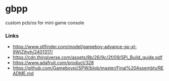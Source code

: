 # gbpp
custom pcb/os for mini game console

### Links
- https://www.stlfinder.com/model/gameboy-advance-sp-xl-9WjZjhvh/2401317/
- https://cdn.thingiverse.com/assets/8b/26/9c/2f/09/SPi_Build_guide.pdf
- https://www.adafruit.com/product/328
- https://github.com/Gameboypi/SPW/blob/master/Final%20Assembly/README.md
